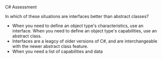 C# Assessment

In which of these situations are interfaces better than abstract classes?
- When you need  to define an object type's characteristics, use an interface. When you need to define an object type's capabilities, use an abstract class.
- Interfaces are a leagcy of older versions of C#, and are interchangeable with the newer abstract class feature.
- When you need a list of capabilities and data
